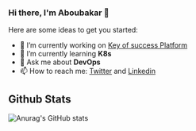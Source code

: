 ### Hi there, I'm Aboubakar 👋


Here are some ideas to get you started:

- 🔭 I’m currently working on [Key of success Platform](https://kofsuccess.com/)
- 🌱 I’m currently learning **K8s**
- 💬 Ask me about **DevOps**
- 📫 How to reach me: [Twitter](https://twitter.com/sidikfaha) and [Linkedin](https://linkedin.com/in/fahasidik)

## Github Stats
![Anurag's GitHub stats](https://github-readme-stats.vercel.app/api?username=sidikfaha&show_icons=true)
